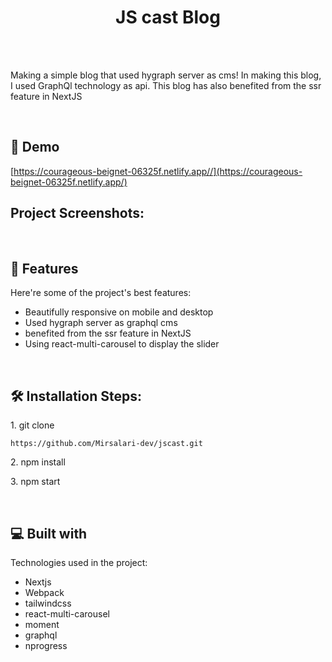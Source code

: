 <h1 align="center" id="title">JS cast Blog</h1>

<p align="center"><br />
<br />

<p id="description">Making a simple blog that used hygraph server as cms! In making this blog, I used GraphQl technology as api. This blog has also benefited from the ssr feature in NextJS
</p>
<br />

<h2>🚀 Demo</h2>

[https://courageous-beignet-06325f.netlify.app//](https://courageous-beignet-06325f.netlify.app/)

<h2>Project Screenshots:</h2>

<br />

  
  
<h2>🧐 Features</h2>

Here're some of the project's best features:

*   Beautifully responsive on mobile and desktop
*   Used hygraph server as graphql cms
*   benefited from the ssr feature in NextJS
*  Using react-multi-carousel to display the slider  
<br />

<h2>🛠️ Installation Steps:</h2>

<p>1. git clone</p>

```
https://github.com/Mirsalari-dev/jscast.git
```

<p>2. npm install</p>

<p>3. npm start</p>

  
  <br />

<h2>💻 Built with</h2>

Technologies used in the project:

*   Nextjs
*   Webpack
*   tailwindcss
*   react-multi-carousel
*   moment
*   graphql
*   nprogress
